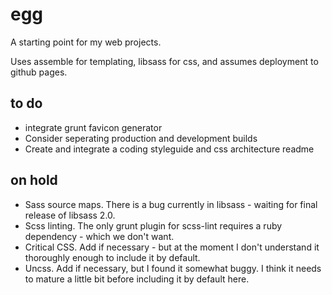 # egg
A starting point for my web projects.

Uses assemble for templating, libsass for css, and assumes deployment to github pages.

## to do

- integrate grunt favicon generator
- Consider seperating production and development builds
- Create and integrate a coding styleguide and css architecture readme

## on hold

- Sass source maps. There is a bug currently in libsass - waiting for final release of libsass 2.0.
- Scss linting. The only grunt plugin for scss-lint requires a ruby dependency - which we don't want.
- Critical CSS. Add if necessary - but at the moment I don't understand it thoroughly enough to include it by default.
- Uncss. Add if necessary, but I found it somewhat buggy. I think it needs to mature a little bit before including it by default here.